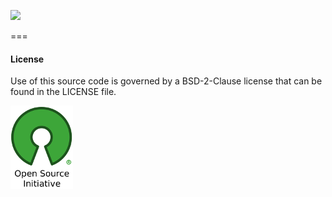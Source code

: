 [![](https://img.shields.io/badge/godoc-reference-blue.svg)](https://godoc.org/github.com/aletheia7/banip) 

===

#### License 

Use of this source code is governed by a BSD-2-Clause license that can be found
in the LICENSE file.

<a href="https://opensource.org/"><img src="img/osi_logo_100X133_90ppi_0.png"></img></a>
